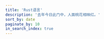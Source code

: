 ```yaml
---
title: 'Rust语言'
description: '去年今日此门中，人面桃花相映红。'
sort_by: date
paginate_by: 10
in_search_index: true
---
```

